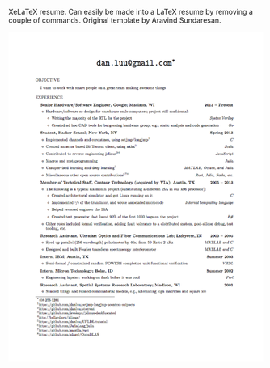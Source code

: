XeLaTeX resume. Can easily be made into a LaTeX resume by removing a couple of commands. Original template by Aravind Sundaresan.

![Resume](resume.png)
